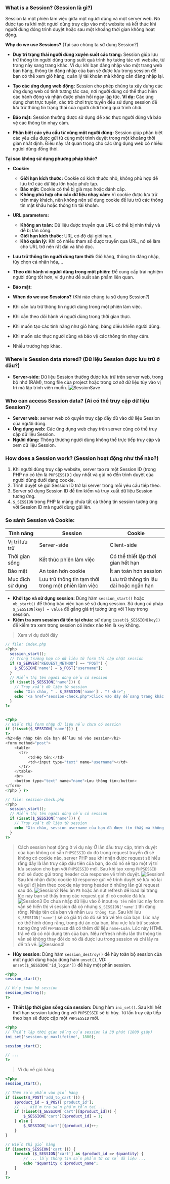 ### **What is a Session?** (Session là gì?)

Session là một phiên làm việc giữa một người dùng và một server web. Nó được tạo ra khi một người dùng truy cập vào một website và kết thúc khi người dùng đóng trình duyệt hoặc sau một khoảng thời gian không hoạt động.

**Why do we use Sessions?** (Tại sao chúng ta sử dụng Session?)

- **Duy trì trạng thái người dùng xuyên suốt các trang:** Session giúp lưu trữ thông tin người dùng trong suốt quá trình họ tương tác với website, từ trang này sang trang khác. Ví dụ: khi bạn đăng nhập vào một trang web bán hàng, thông tin đăng nhập của bạn sẽ được lưu trong session để bạn có thể xem giỏ hàng, quản lý tài khoản mà không cần đăng nhập lại.

- **Tạo các ứng dụng web động:** Session cho phép chúng ta xây dựng các ứng dụng web có tính tương tác cao, nơi người dùng có thể thực hiện các hành động và nhận được phản hồi ngay lập tức. **Ví dụ:** Các ứng dụng chat trực tuyến, các trò chơi trực tuyến đều sử dụng session để lưu trữ thông tin trạng thái của người chơi trong quá trình chơi.

- **Bảo mật:** Session thường được sử dụng để xác thực người dùng và bảo vệ các thông tin nhạy cảm.

- **Phân biệt các yêu cầu từ cùng một người dùng:** Session giúp phân biệt các yêu cầu được gửi từ cùng một trình duyệt trong một khoảng thời gian nhất định. Điều này rất quan trọng cho các ứng dụng web có nhiều người dùng đồng thời.

**Tại sao không sử dụng phương pháp khác?**

- **Cookie:**

  - **Giới hạn kích thước:** Cookie có kích thước nhỏ, không phù hợp để lưu trữ các dữ liệu lớn hoặc phức tạp.
  - **Bảo mật:** Cookie có thể bị giả mạo hoặc đánh cắp.
  - **Không phù hợp cho các dữ liệu nhạy cảm:** Vì cookie được lưu trữ trên máy khách, nên không nên sử dụng cookie để lưu trữ các thông tin mật khẩu hoặc thông tin tài khoản.

- **URL parameters:**

  - **Không an toàn:** Dữ liệu được truyền qua URL có thể bị nhìn thấy và dễ bị tấn công.
  - **Giới hạn kích thước:** URL có độ dài giới hạn.
  - **Khó quản lý:** Khi có nhiều tham số được truyền qua URL, nó sẽ làm cho URL trở nên rất dài và khó đọc.

- **Lưu trữ thông tin người dùng tạm thời:** Giỏ hàng, thông tin đăng nhập, tùy chọn cá nhân hóa,...
- **Theo dõi hành vi người dùng trong một phiên:** Để cung cấp trải nghiệm người dùng tốt hơn, ví dụ như đề xuất sản phẩm liên quan.
- **Bảo mật:**
- **When do we use Sessions?** (Khi nào chúng ta sử dụng Session?)

- Khi cần lưu trữ thông tin người dùng trong một phiên làm việc.
- Khi cần theo dõi hành vi người dùng trong thời gian thực.
- Khi muốn tạo các tính năng như giỏ hàng, bảng điều khiển người dùng.
- Khi muốn xác thực người dùng và bảo vệ các thông tin nhạy cảm.
- Nhiều trường hợp khác.

### **Where is Session data stored?** (Dữ liệu Session được lưu trữ ở đâu?)

- **Server-side:** Dữ liệu Session thường được lưu trữ trên server web, trong bộ nhớ (RAM), trong file của project hoặc trong cơ sở dữ liệu tùy vào vị trí mà lập trình viên muốn.
![SessionSave](../../../assets/image/image16.png)

### **Who can access Session data?** (Ai có thể truy cập dữ liệu Session?)

- **Server web:** server web có quyền truy cập đầy đủ vào dữ liệu Session của người dùng.
- **Ứng dụng web:** Các ứng dụng web chạy trên server cũng có thể truy cập dữ liệu Session.
- **Người dùng:** Thông thường người dùng không thể trực tiếp truy cập và xem dữ liệu Session.

### **How does a Session work?** (Session hoạt động như thế nào?)

1. Khi người dùng truy cập website, server tạo ra một Session ID (trong PHP nó có tên là `PHPSESSID` ) duy nhất và gửi nó đến trình duyệt của người dùng dưới dạng cookie.
2. Trình duyệt sẽ gửi Session ID trở lại server trong mỗi yêu cầu tiếp theo.
3. Server sử dụng Session ID để tìm kiếm và truy xuất dữ liệu Session tương ứng.
4. `$_SESSION` trong PHP là mảng chứa tất cả thông tin session tương ứng với Session ID mà người dùng gửi lên.

### **So sánh Session và Cookie:**

| Tính năng        | Session                                             | Cookie                                  |
| ---------------- | --------------------------------------------------- | --------------------------------------- |
| Vị trí lưu trữ   | Server-side                                         | Client-side                             |
| Thời gian sống   | Kết thúc phiên làm việc                             | Có thể thiết lập thời gian hết hạn      |
| Bảo mật          | An toàn hơn cookie                                  | Ít an toàn hơn session                  |
| Mục đích sử dụng | Lưu trữ thông tin tạm thời trong một phiên làm việc | Lưu trữ thông tin lâu dài hoặc ngắn hạn |

- **Khởi tạo và sử dụng session:** Dùng hàm `session_start()` hoặc `ob_start()` để thông báo việc bạn sẽ sử dụng session. Sử dụng cú pháp `$_SESSION[key] = value` để gắng giá trị tương ứng với 1 key trong session.
- **Kiểm tra xem session đã tồn tại chưa:** sử dụng `isset($_SESSION[key])` để kiểm tra xem trong session có index nào tên là `key` không.

> Xem ví dụ dưới đây

```php
// file: index.php
<?php
  session_start();
  // Trong trường hợp có dữ liệu từ form thì cập nhật session
  if ($_SERVER["REQUEST_METHOD"] == "POST") {
    $_SESSION['name'] = $_POST["username"];
  }
  // Hiển thị tên người dùng nếu có session
  if (isset($_SESSION['name'])) {
    // Truy xuất dữ liệu từ session
    echo "Xin chào, " . $_SESSION['name'] . "! <hr>";
    echo '<a href="session-check.php">Click vào đây để sang trang khác xem session còn truy cập được không</a>';
  }
?>


<?php 
// Hiển thị form nhập dữ liệu nếu chưa có session
if (!isset($_SESSION['name'])) { 
?>
<h2>Hãy nhập tên của bạn để lưu nó vào session</h2>
<form method="post">
    <table>
      <tr>
          <td>Họ tên:</td>
          <td><input type="text" name="username"></td>
      </tr>
    </table>
    <br>
    <button type="text" name="name">Lưu thông tin</button>
</form>
<?php } ?>
```

```php
// file: session-check.php
<?php
  session_start();
  // Hiển thị tên người dùng nếu có session
  if (isset($_SESSION['name'])) {
    // Truy xuất dữ liệu từ session
    echo "Xin chào, session username của bạn đã được tìm thấy mà không cần nhập lại >> <b>" . $_SESSION['name'] . "<b>!";
  }
?>
```
> Cách session hoạt động ở ví dụ này
Ở lần đầu truy cập, trình duyệt của bạn không có sẵn `PHPSESSID` do đó trong request truyền đi sẽ không có cookie nào, server PHP sau khi nhận được request sẽ hiểu rằng đây là lần truy cập đầu tiên của bạn, do đó nó sẽ tạo một vị trí lưu session cho bạn với `PHPSESSID` mới. Sau khi tạo xong `PHPSESSID` mới sẽ được gửi trong header của response về trình duyệt.
![Session1](../../../assets/image/image12.png)
Sau khi nhận được cookie từ response gửi về trình duyệt sẽ lưu nó lại và gửi đi kèm theo cookie này trong header ở những lần gửi request sau đó.
![Session2](../../../assets/image/image13.png)
Nếu ấn `F5` hoặc ấn nút refresh để load lại trang lúc này bạn sẽ thấy trong các request gửi đi có cookie đã lưu.
![Session3](../../../assets/image/image14.png)
Do chưa nhập dữ liệu vào ô input `Họ tên` nên lúc này form vẫn sẽ hiển thị vì session đã có nhưng `$_SESSION['name']` thì đang rỗng. Nhập tên của bạn và nhấn `Lưu thông tin`. Sau khi lưu `$_SESSION['name']` sẽ có giá trị do đó sẽ trả về tên của bạn. Lúc này có thể hình dùng rằng, trong dự án của bạn, khu vực lưu trữ session tương ứng với `PHPSESSID` đã có thêm dữ liệu `name=Luân`. Lúc này HTML trả về đã có nội dung tên của bạn. Nếu refresh nhiều lần thì thông tin vẫn sẽ không thay đổi do nó đã được lưu trong session và chỉ lấy ra để trả về.
![Session4](../../../assets/image/image15.png)!



- **Hủy session:** Dùng hàm `session_destroy()` để hủy toàn bộ session của một người dùng hoặc dùng hàm `unset()`, VD: `unset($_SESSION['id_login'])` để hủy một phần session.

```php
<?php
session_start();

// Hủy toàn bộ session
session_destroy();
?>
```

- **Thiết lập thời gian sống của session:** Dùng hàm `ini_set()`. Sau khi hết thời hạn session tương ứng với `PHPSESSID` sẽ bị hủy. Từ lần truy cập tiếp theo bạn sẽ được cập một `PHPSESSID` mới.

```php
<?php
// Thiết lập thời gian sống của session là 30 phút (1800 giây)
ini_set('session.gc_maxlifetime', 1800);

session_start();

// ...
?>
```

> Ví dụ về giỏ hàng

```php
<?php
session_start();

// Thêm sản phẩm vào giỏ hàng
if (isset($_POST['add_to_cart'])) {
    $product_id = $_POST['product_id'];
    // ... kiểm tra sản phẩm tồn tại ...
    if (!isset($_SESSION['cart'][$product_id])) {
        $_SESSION['cart'][$product_id] = 1;
    } else {
        $_SESSION['cart'][$product_id]++;
    }
}

// Hiển thị giỏ hàng
if (isset($_SESSION['cart'])) {
    foreach ($_SESSION['cart'] as $product_id => $quantity) {
        // ... lấy thông tin sản phẩm từ cơ sở dữ liệu ...
        echo "$quantity x $product_name";
    }
}
?>
```
